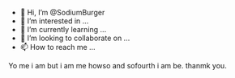 - 👋 Hi, I’m @SodiumBurger
- 👀 I’m interested in ...
- 🌱 I’m currently learning ...
- 💞️ I’m looking to collaborate on ...
- 📫 How to reach me ...

<!---
SodiumBurger/SodiumBurger is a ✨ special ✨ repository because its `README.md` (this file) appears on your GitHub profile.
You can click the Preview link to take a look at your changes.
--->Yo me  i am but i am me howso and sofourth i am be. thanmk you.
